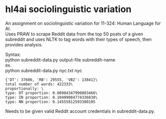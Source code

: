# hl4ai sociolinguistic variation

An assignment on sociolinguistic variation for 11-324: Human Language for AI.\
Uses PRAW to scrape Reddit data from the top 50 posts of a given subreddit and uses NLTK to tag words with their types of speech, then provides analysis. 

Syntax:\
python subreddit-data.py output-file subreddit-name\
ex.\
python subreddit-data.py nyc.txt nyc

```Sample output (condensed):\
{'DT': 37606, 'RB': 29555, 'VBZ': 13841}\
total number of words: 422333\
proportionally: \
type: DT proportion: 0.08904347990803466\
type: IN proportion: 0.10409084774336838\
type: NN proportion: 0.14555812593380105 
```

Needs to be given valid Reddit account credentials in subreddit-data.py.
